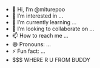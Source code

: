 - 👋 Hi, I’m @miturepoo
- 👀 I’m interested in ...
- 🌱 I’m currently learning ...
- 💞️ I’m looking to collaborate on ...
- 📫 How to reach me ...
- 😄 Pronouns: ...
- ⚡ Fun fact: ...
- $$$ WHERE R U FROM BUDDY

<!---
miturepoo/miturepoo is a ✨ special ✨ repository because its `README.md` (this file) appears on your GitHub profile.
You can click the Preview link to take a look at your changes.
--->
